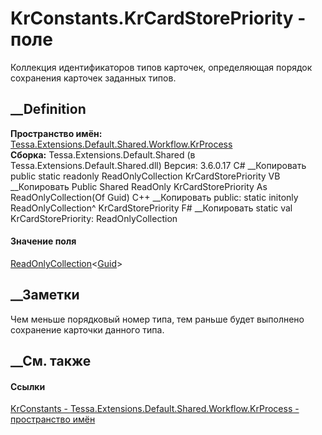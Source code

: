 # KrConstants.KrCardStorePriority - поле
Коллекция идентификаторов типов карточек, определяющая порядок сохранения
карточек заданных типов.
## __Definition
 **Пространство имён:**
[Tessa.Extensions.Default.Shared.Workflow.KrProcess](N_Tessa_Extensions_Default_Shared_Workflow_KrProcess.htm)  
 **Сборка:** Tessa.Extensions.Default.Shared (в
Tessa.Extensions.Default.Shared.dll) Версия: 3.6.0.17
C# __Копировать
     public static readonly ReadOnlyCollection<Guid> KrCardStorePriority
VB __Копировать
     Public Shared ReadOnly KrCardStorePriority As ReadOnlyCollection(Of Guid)
C++ __Копировать
     public:
    static initonly ReadOnlyCollection<Guid>^ KrCardStorePriority
F# __Копировать
     static val KrCardStorePriority: ReadOnlyCollection<Guid>
#### Значение поля
[ReadOnlyCollection](https://learn.microsoft.com/dotnet/api/system.collections.objectmodel.readonlycollection-1)<[Guid](https://learn.microsoft.com/dotnet/api/system.guid)>
##  __Заметки
Чем меньше порядковый номер типа, тем раньше будет выполнено сохранение
карточки данного типа.
## __См. также
#### Ссылки
[KrConstants -
](T_Tessa_Extensions_Default_Shared_Workflow_KrProcess_KrConstants.htm)
[Tessa.Extensions.Default.Shared.Workflow.KrProcess - пространство
имён](N_Tessa_Extensions_Default_Shared_Workflow_KrProcess.htm)
